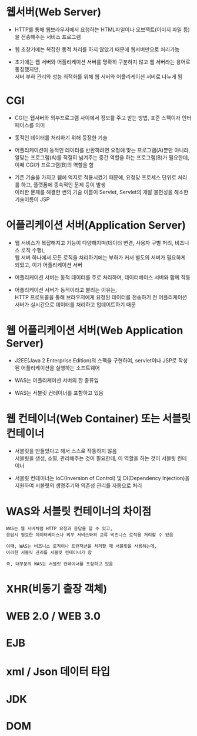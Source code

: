# 웹서버(Web Server)
  - HTTP를 통해 웹브라우저에서 요청하는 HTML파일이나 오브젝트(이미지 파일 등)을 전송해주는 서비스 프로그램
   
  - 웹 초창기에는 복잡한 동적 처리를 하지 않았기 때문에 웹서버만으로 처리가능
    
  - 초기에는 웹 서버와 어플리케이션 서버를 명확히 구분하지 않고 웹 서버라는 용어로 통칭했지만, <br>
    서버 부하 관리와 성능 최적화를 위해 웹 서버와 어플리케이션 서버로 나누게 됨

# CGI  
  - CGI는 웹서버와 외부프로그램 사이에서 정보를 주고 받는 방법, 표준 스펙이자 인터페이스를 의미
    
  - 동적인 데이터를 처리하기 위해 등장한 기술
  
  - 어플리케이션이 동적인 데이터를 반환하려면 요청에 맞는 프로그램(A)뿐만 아니라, <br>
    알맞는 프로그램(A)를 적절히 넘겨주는 중간 역할을 하는 프로그램(B)가 필요한데, 이때 CGI가 프로그램(B)의 역할을 함

  - 기존 기술을 가지고 웹에 억지로 적용시켰기 때문에, 요청당 프로세스 단위로 처리를 하고, 플랫폼에 종속적인 문제 등이 발생 <br>
    이러한 문제를 해결한 썬의 기술 이름이 Servlet, Servlet의 개발 불편성을 해소한 기술이름이 JSP

# 어플리케이션 서버(Application Server)
  - 웹 서비스가 복잡해지고 기능이 다양해지며(데이터 변경, 사용자 구별 처리, 비즈니스 로직 수행), <br>
    웹 서버 하나에서 모든 로직을 처리하기에는 부하가 커서 별도의 서버가 필요하게 되었고, 이가 어플리케이션 서버
    
  - 어플리케이션 서버는 동적 데이터를 주로 처리하며, 데이터베이스 서버와 함께 작동
    
  - 어플리케이션 서버가 동적이라고 불리는 이유는, <br>
    HTTP 프로토콜을 통해 브라우저에게 요청된 데이터를 전송하기 전 어플리케이션 서버가 실시간으로 데이터를 처리하고 업데이트하기 때문
    
# 웹 어플리케이션 서버(Web Application Server)
  - J2EE(Java 2 Enterprise Edition)의 스펙을 구현하여, servlet이나 JSP로 작성된 어플리케이션을 실행하는 소프트웨어
    
  - WAS는 어플리케이션 서버의 한 종류임
    
  - WAS는 서블릿 컨테이너를 포함하고 있음
    
# 웹 컨테이너(Web Container) 또는 서블릿 컨테이너
  - 서블릿을 만들었다고 해서 스스로 작동하지 않음 <br>
    서블릿을 생성, 소멸, 관리해주는 것이 필요한데, 이 역할을 하는 것이 서블릿 컨테이너
    
  - 서블릿 컨테이너는 IoC(Inversion of Control) 및 DI(Dependency Injection)을 지원하여 서블릿의 생명주기와 의존성 관리를 자동으로 처리

# WAS와 서블릿 컨테이너의 차이점
    WAS는 웹 서버처럼 HTTP 요청과 응답을 할 수 있고, 
    응답시 필요한 데이터베이스나 외부 서비스와의 교류 비즈니스 로직을 처리할 수 있음 
    
    이때, WAS는 비즈니스 로직이나 트랜잭션을 처리할 때 서블릿을 사용하는데, 
    이러한 서블릿 관리를 서블릿 컨테이너가 함 
    
    즉, 대부분의 WAS는 서블릿 컨테이너를 포함하고 있음

# XHR(비동기 출장 객체)

# WEB 2.0 / WEB 3.0

# EJB

# xml / Json 데이터 타입

# JDK  

# DOM
